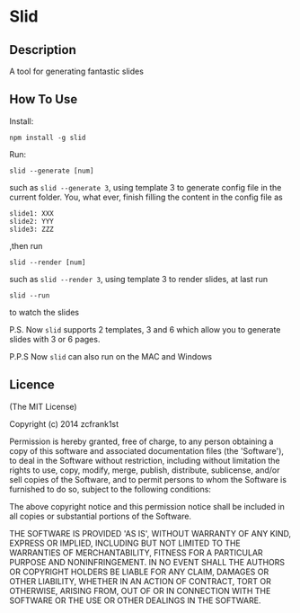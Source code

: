 # Slid

## Description

A tool for generating fantastic slides

## How To Use
Install:

	npm install -g slid
	
Run:
	
	slid --generate [num]
	
such as `slid --generate 3`, using template 3	to generate config file in the current folder.
You, what ever, finish filling the content in the config file as

	slide1: XXX
	slide2: YYY
	slide3: ZZZ
	
	
,then run 

	slid --render [num]

such as `slid --render 3`, using template 3 to render slides, at last run

	slid --run

to watch the slides

P.S. Now `slid` supports 2 templates, 3 and 6 which allow you to generate slides with 3 or 6 pages.

P.P.S Now `slid` can also run on the MAC and Windows
	

## Licence

(The MIT License)

Copyright (c) 2014 zcfrank1st

Permission is hereby granted, free of charge, to any person obtaining
a copy of this software and associated documentation files (the
'Software'), to deal in the Software without restriction, including
without limitation the rights to use, copy, modify, merge, publish,
distribute, sublicense, and/or sell copies of the Software, and to
permit persons to whom the Software is furnished to do so, subject to
the following conditions:

The above copyright notice and this permission notice shall be
included in all copies or substantial portions of the Software.

THE SOFTWARE IS PROVIDED 'AS IS', WITHOUT WARRANTY OF ANY KIND,
EXPRESS OR IMPLIED, INCLUDING BUT NOT LIMITED TO THE WARRANTIES OF
MERCHANTABILITY, FITNESS FOR A PARTICULAR PURPOSE AND NONINFRINGEMENT.
IN NO EVENT SHALL THE AUTHORS OR COPYRIGHT HOLDERS BE LIABLE FOR ANY
CLAIM, DAMAGES OR OTHER LIABILITY, WHETHER IN AN ACTION OF CONTRACT,
TORT OR OTHERWISE, ARISING FROM, OUT OF OR IN CONNECTION WITH THE
SOFTWARE OR THE USE OR OTHER DEALINGS IN THE SOFTWARE.